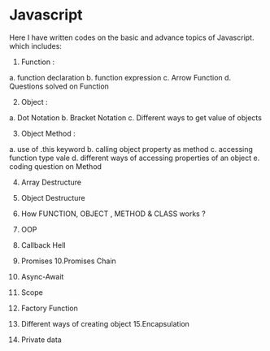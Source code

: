 # Javascript

Here I have written codes on the basic and advance topics of Javascript. which includes:

1. Function :

a. function declaration
b. function expression
c. Arrow Function
d. Questions solved on Function


2. Object :

a. Dot Notation
b. Bracket Notation
c. Different ways to get value of objects

3. Object Method :

a. use of .this keyword
b. calling object property as method
c. accessing function type vale
d. different ways of accessing properties of an object
e. coding question on Method

4. Array Destructure
5. Object Destructure

6. How FUNCTION, OBJECT , METHOD & CLASS works ?

7. OOP
8. Callback Hell
9. Promises
10.Promises Chain
11. Async-Await
12. Scope
13. Factory Function
14. Different ways of creating object
15.Encapsulation
16. Private data
